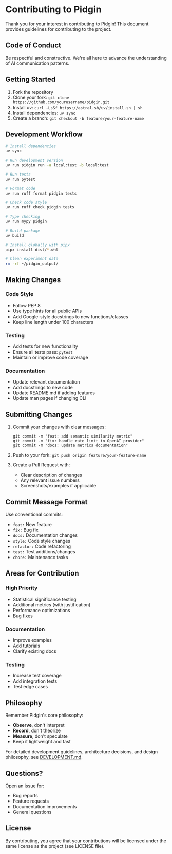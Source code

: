 # Contributing to Pidgin

Thank you for your interest in contributing to Pidgin! This document provides guidelines for contributing to the project.

## Code of Conduct

Be respectful and constructive. We're all here to advance the understanding of AI communication patterns.

## Getting Started

1. Fork the repository
2. Clone your fork: `git clone https://github.com/yourusername/pidgin.git`
3. Install uv: `curl -LsSf https://astral.sh/uv/install.sh | sh`
4. Install dependencies: `uv sync`
5. Create a branch: `git checkout -b feature/your-feature-name`

## Development Workflow

```bash
# Install dependencies
uv sync

# Run development version
uv run pidgin run -a local:test -b local:test

# Run tests
uv run pytest

# Format code
uv run ruff format pidgin tests

# Check code style
uv run ruff check pidgin tests

# Type checking
uv run mypy pidgin

# Build package
uv build

# Install globally with pipx
pipx install dist/*.whl

# Clean experiment data
rm -rf ~/pidgin_output/
```

## Making Changes

### Code Style
- Follow PEP 8
- Use type hints for all public APIs
- Add Google-style docstrings to new functions/classes
- Keep line length under 100 characters

### Testing
- Add tests for new functionality
- Ensure all tests pass: `pytest`
- Maintain or improve code coverage

### Documentation
- Update relevant documentation
- Add docstrings to new code
- Update README.md if adding features
- Update man pages if changing CLI

## Submitting Changes

1. Commit your changes with clear messages:
   ```
   git commit -m "feat: add semantic similarity metric"
   git commit -m "fix: handle rate limit in OpenAI provider"
   git commit -m "docs: update metrics documentation"
   ```

2. Push to your fork: `git push origin feature/your-feature-name`

3. Create a Pull Request with:
   - Clear description of changes
   - Any relevant issue numbers
   - Screenshots/examples if applicable

## Commit Message Format

Use conventional commits:
- `feat:` New feature
- `fix:` Bug fix
- `docs:` Documentation changes
- `style:` Code style changes
- `refactor:` Code refactoring
- `test:` Test additions/changes
- `chore:` Maintenance tasks

## Areas for Contribution

### High Priority
- Statistical significance testing
- Additional metrics (with justification)
- Performance optimizations
- Bug fixes

### Documentation
- Improve examples
- Add tutorials
- Clarify existing docs

### Testing
- Increase test coverage
- Add integration tests
- Test edge cases

## Philosophy

Remember Pidgin's core philosophy:
- **Observe**, don't interpret
- **Record**, don't theorize
- **Measure**, don't speculate
- Keep it lightweight and fast

For detailed development guidelines, architecture decisions, and design philosophy, see [DEVELOPMENT.md](DEVELOPMENT.md).

## Questions?

Open an issue for:
- Bug reports
- Feature requests
- Documentation improvements
- General questions

## License

By contributing, you agree that your contributions will be licensed under the same license as the project (see LICENSE file).